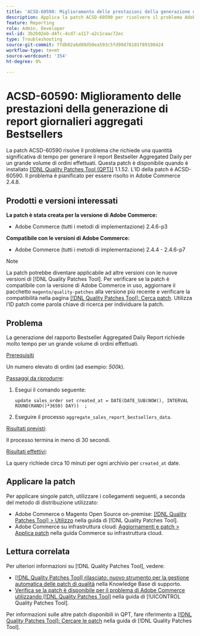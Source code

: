```yaml
---
title: 'ACSD-60590: Miglioramento delle prestazioni della generazione di report giornalieri aggregati Bestsellers'
description: Applica la patch ACSD-60590 per risolvere il problema Adobe Commerce, per il quale la generazione del rapporto giornaliero aggregato Bestseller richiede molto tempo per un grande volume di ordini effettuati.
feature: Reporting
role: Admin, Developer
exl-id: 3b2b92eb-d4fc-4cd7-a117-a2c1caac72ec
type: Troubleshooting
source-git-commit: 7fdb02a6d89d50ea593c5fd99d78101f89198424
workflow-type: tm+mt
source-wordcount: '354'
ht-degree: 0%

---
```


# ACSD-60590: Miglioramento delle prestazioni della generazione di report giornalieri aggregati Bestsellers

La patch ACSD-60590 risolve il problema che richiede una quantità significativa di tempo per generare il report Bestseller Aggregated Daily per un grande volume di ordini effettuati. Questa patch è disponibile quando è installato [[!DNL Quality Patches Tool (QPT)]](https://experienceleague.adobe.com/docs/commerce-operations/tools/quality-patches-tool/usage.html) 1.1.52. L’ID della patch è ACSD-60590. Il problema è pianificato per essere risolto in Adobe Commerce 2.4.8.

## Prodotti e versioni interessati

**La patch è stata creata per la versione di Adobe Commerce:**

* Adobe Commerce (tutti i metodi di implementazione) 2.4.6-p3

**Compatibile con le versioni di Adobe Commerce:**

* Adobe Commerce (tutti i metodi di implementazione) 2.4.4 - 2.4.6-p7

>[!NOTE]
>
>La patch potrebbe diventare applicabile ad altre versioni con le nuove versioni di [!DNL Quality Patches Tool]. Per verificare se la patch è compatibile con la versione di Adobe Commerce in uso, aggiornare il pacchetto `magento/quality-patches` alla versione più recente e verificare la compatibilità nella pagina [[!DNL Quality Patches Tool]: Cerca patch](https://experienceleague.adobe.com/tools/commerce-quality-patches/index.html). Utilizza l’ID patch come parola chiave di ricerca per individuare la patch.

## Problema

La generazione del rapporto Bestseller Aggregated Daily Report richiede molto tempo per un grande volume di ordini effettuati.

<u>Prerequisiti</u>

Un numero elevato di ordini (ad esempio: *500k*).

<u>Passaggi da riprodurre</u>:

1. Esegui il comando seguente:

   `update sales_order set created_at = DATE(DATE_SUB(NOW(), INTERVAL ROUND(RAND()*3650) DAY))  ;`

1. Eseguire il processo `aggregate_sales_report_bestsellers_data`.

<u>Risultati previsti</u>:

Il processo termina in meno di 30 secondi.

<u>Risultati effettivi</u>:

La query richiede circa 10 minuti per ogni archivio per `created_at` date.

## Applicare la patch

Per applicare singole patch, utilizzare i collegamenti seguenti, a seconda del metodo di distribuzione utilizzato:

* Adobe Commerce o Magento Open Source on-premise: [[!DNL Quality Patches Tool] > Utilizzo](/help/tools/quality-patches-tool/usage.md) nella guida di [!DNL Quality Patches Tool].
* Adobe Commerce su infrastruttura cloud: [Aggiornamenti e patch > Applica patch](https://experienceleague.adobe.com/docs/commerce-cloud-service/user-guide/develop/upgrade/apply-patches.html) nella guida Commerce su infrastruttura cloud.

## Lettura correlata

Per ulteriori informazioni su [!DNL Quality Patches Tool], vedere:

* [[!DNL Quality Patches Tool] rilasciato: nuovo strumento per la gestione automatica delle patch di qualità](https://experienceleague.adobe.com/en/docs/commerce-operations/tools/quality-patches-tool/quality-patches-tool-to-self-serve-quality-patches) nella Knowledge Base di supporto.
* [Verifica se la patch è disponibile per il problema di Adobe Commerce utilizzando  [!DNL Quality Patches Tool]](/help/tools/quality-patches-tool/patches-available-in-qpt/check-patch-for-magento-issue-with-magento-quality-patches.md) nella guida di [!UICONTROL Quality Patches Tool].


Per informazioni sulle altre patch disponibili in QPT, fare riferimento a [[!DNL Quality Patches Tool]: Cercare le patch](https://experienceleague.adobe.com/tools/commerce-quality-patches/index.html) nella guida di [!DNL Quality Patches Tool].
